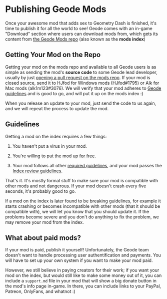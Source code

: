 # Publishing Geode Mods

Once your awesome mod that adds sex to Geometry Dash is finished, it's time to publish it for all the world to see! Geode comes with an in-game "Download" section where users can download mods from, which gets its content from [the Geode Mods repo](https://github.com/geode-sdk/mods) (also known as the **mods index**)

## Getting Your Mod on the Repo

Getting your mod on the mods repo and available to all Geode users is as simple as sending the mod's **source code** to some Geode lead developer, usually by just [opening a pull request on the mods repo](https://github.com/geode-sdk/mods/pulls). If your mod is closed source, send it to HJfod for Windows mods (HJfod#1795) or Alk for Mac mods (alk1m123#3076). We will verify that your mod adheres to [Geode guidelines](#guidelines) and is good to go, and will put it up on the mods index :)

When you release an update to your mod, just send the code to us again, and we will repeat the process to update the mod.

## Guidelines

Getting a mod on the index requires a few things:

1. You haven't put a virus in your mod.

2. You're willing to put the mod up [for free](#what-about-paid-mods).

3. Your mod follows all other [required guidelines](/source/guidelines.md), and your mod passes the [Index review guidelines](/info/indexrules.md).

That's it. It's mostly formal stuff to make sure your mod is compatible with other mods and not dangerous. If your mod doesn't crash every five seconds, it's probably good to go.

If a mod on the index is later found to be breaking guidelines, for example it starts crashing or becomes incompatible with other mods (that it should be compatible with), we will let you know that you should update it. If the problems become severe and you don't do anything to fix the problem, we may remove your mod from the index.

## What about paid mods?

If your mod is paid, publish it yourself! Unfortunately, the Geode team doesn't want to handle processing user authentification and payments. You will have to set up your own system if you want to make your mod paid.

However, we still believe in paying creators for their work; if you want your mod on the index, but would still like to make some money out of it, you can include a `support.md` file in your mod that will show a big donate button in the mod's info page in-game. In there, you can include links to your PayPal, Patreon, OnlyFans, and whatnot :)
